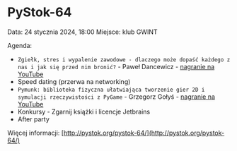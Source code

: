 # PyStok-64
Data: 24 stycznia 2024, 18:00 Miejsce: klub GWINT

Agenda:

* `Zgiełk, stres i wypalenie zawodowe - dlaczego może dopaść każdego z nas i jak się przed nim bronić?` - Paweł Dancewicz - [nagranie na YouTube](https://www.youtube.com/watch?v=ugN9pty7QKw)
* Speed dating (przerwa na networking)
* `Pymunk: biblioteka fizyczna ułatwiająca tworzenie gier 2D i symulacji rzeczywistości z PyGame` - Grzegorz Gołyś - [nagranie na YouTube](https://www.youtube.com/watch?v=SbfOPQ_os1E)
* Konkursy - Zgarnij książki i licencje Jetbrains
* After party

Więcej informacji: [http://pystok.org/pystok-64/](http://pystok.org/pystok-64/)
